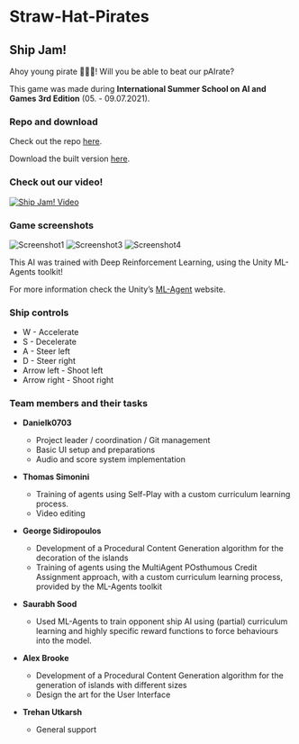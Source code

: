 # Straw-Hat-Pirates
## Ship Jam!
Ahoy young pirate 🏴‍☠🦜! Will you be able to beat our pAIrate?

This game was made during **International Summer School on AI and Games 3rd Edition** (05. - 09.07.2021).

### Repo and download

Check out the repo [here](https://github.com/Danielk0703/Game-AI-School-2021-AI-Game-Jam).

Download the built version [here](https://danielk0703.itch.io/ship-jam).

### Check out our video!

[![Ship Jam! Video](http://img.youtube.com/vi/mNmoC6lY2u8/0.jpg)](http://www.youtube.com/watch?v=mNmoC6lY2u8 "Ship Jam! Video")

### Game screenshots

![Screenshot1](https://media.githubusercontent.com/media/Danielk0703/Game-AI-School-2021-AI-Game-Jam/master/Ship%20Jam!/Assets/Misc/Screenshot1.jpg?raw=true "Screenshot1")
![Screenshot3](https://media.githubusercontent.com/media/Danielk0703/Game-AI-School-2021-AI-Game-Jam/master/Ship%20Jam!/Assets/Misc/Screenshot3.jpg?raw=true "Screenshot3")
![Screenshot4](https://media.githubusercontent.com/media/Danielk0703/Game-AI-School-2021-AI-Game-Jam/master/Ship%20Jam!/Assets/Misc/Screenshot4.jpg?raw=true "Screenshot4")

This AI was trained with Deep Reinforcement Learning, using the Unity ML-Agents toolkit!

For more information check the Unity’s [ML-Agent](https://github.com/Unity-Technologies/ml-agents) website.

### Ship controls
- W - Accelerate
- S - Decelerate
- A - Steer left
- D - Steer right
- Arrow left - Shoot left
- Arrow right - Shoot right

### Team members and their tasks
- **Danielk0703**
    - Project leader / coordination / Git management
  - Basic UI setup and preparations
  - Audio and score system implementation

- **Thomas Simonini**
  - Training of agents using Self-Play with a custom curriculum learning process.
  - Video editing

- **George Sidiropoulos**
    - Development of a Procedural Content Generation algorithm for the decoration of the islands
  - Training of agents using the MultiAgent POsthumous Credit Assignment approach, with a custom curriculum learning process, provided by the ML-Agents toolkit

- **Saurabh Sood**
    - Used ML-Agents to train opponent ship AI using (partial) curriculum learning and highly specific reward functions to force behaviours into the model.

- **Alex Brooke**
    - Development of a Procedural Content Generation algorithm for the generation of islands with different sizes
  - Design the art for the User Interface

- **Trehan Utkarsh**
    - General support
